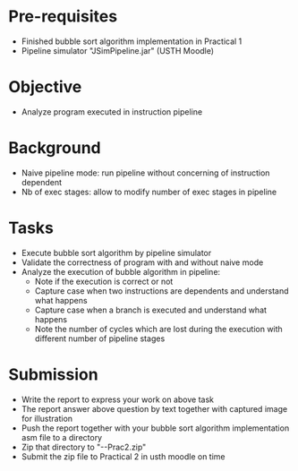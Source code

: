 # Pre-requisites

- Finished bubble sort algorithm implementation in Practical 1
- Pipeline simulator "JSimPipeline.jar" (USTH Moodle)

# Objective

- Analyze program executed in instruction pipeline

# Background

- Naive pipeline mode: run pipeline without concerning of instruction dependent
- Nb of exec stages: allow to modify number of exec stages in pipeline

# Tasks

- Execute bubble sort algorithm by pipeline simulator
- Validate the correctness of program with and without naive mode
- Analyze the execution of bubble algorithm in pipeline:
    - Note if the execution is correct or not
    - Capture case when two instructions are dependents and understand what happens
    - Capture case when a branch is executed and understand what happens
    - Note the number of cycles which are lost during the execution with different number of pipeline stages

# Submission

- Write the report to express your work on above task
- The report answer above question by text together with captured image for illustration
- Push the report together with your bubble sort algorithm implementation asm file to a directory
- Zip that directory to "<Student-Id>-<Student-Name>-Prac2.zip"
- Submit the zip file to Practical 2 in usth moodle on time